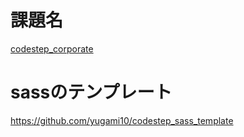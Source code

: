 # 課題名
[codestep_corporate](https://code-jump.com/corporate2-menu/)

# sassのテンプレート
https://github.com/yugami10/codestep_sass_template